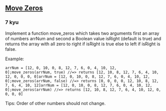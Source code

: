 <h2><a href=https://www.codewars.com/kata/55c098aa8468f3b9030000f1/train/javascript target="_blank">Move Zeros</a></h2><h3>7 kyu</h3><p>Implement a function move_zeros which takes two arguments first an array of numbers arrNum and second a Boolean value isRight (default is true) and returns the array with all zero to right if isRight is true else to left if isRight is false.</p><p>Example:</p><pre><code class="language-javascript"><span class="cm-variable">arrNum</span> <span class="cm-operator">=</span> [<span class="cm-number">12</span>, <span class="cm-number">0</span>, <span class="cm-number">10</span>, <span class="cm-number">0</span>, <span class="cm-number">8</span>, <span class="cm-number">12</span>, <span class="cm-number">7</span>, <span class="cm-number">6</span>, <span class="cm-number">0</span>, <span class="cm-number">4</span>, <span class="cm-number">10</span>, <span class="cm-number">12</span>, <span class="cm-number">0</span>];<span class="cm-variable">move_zeros</span>(<span class="cm-variable">arrNum</span>, <span class="cm-atom">true</span>) <span class="cm-comment">//=&gt; returns [12, 10, 8, 12, 7, 6, 4, 10, 12, 0, 0, 0, 0]</span><span class="cm-variable">arrNum</span> <span class="cm-operator">=</span> [<span class="cm-number">12</span>, <span class="cm-number">0</span>, <span class="cm-number">10</span>, <span class="cm-number">0</span>, <span class="cm-number">8</span>, <span class="cm-number">12</span>, <span class="cm-number">7</span>, <span class="cm-number">6</span>, <span class="cm-number">0</span>, <span class="cm-number">4</span>, <span class="cm-number">10</span>, <span class="cm-number">12</span>, <span class="cm-number">0</span>];<span class="cm-variable">move_zeros</span>(<span class="cm-variable">arrNum</span>, <span class="cm-atom">false</span>) <span class="cm-comment">//=&gt; returns [0, 0, 0, 0, 12, 10, 8, 12, 7, 6, 4, 10, 12]</span><span class="cm-variable">arrNum</span> <span class="cm-operator">=</span> [<span class="cm-number">12</span>, <span class="cm-number">0</span>, <span class="cm-number">10</span>, <span class="cm-number">0</span>, <span class="cm-number">8</span>, <span class="cm-number">12</span>, <span class="cm-number">7</span>, <span class="cm-number">6</span>, <span class="cm-number">0</span>, <span class="cm-number">4</span>, <span class="cm-number">10</span>, <span class="cm-number">12</span>, <span class="cm-number">0</span>];<span class="cm-variable">move_zeros</span>(<span class="cm-variable">arrNum</span>) <span class="cm-comment">//=&gt; returns [12, 10, 8, 12, 7, 6, 4, 10, 12, 0, 0, 0, 0]</span></code></pre><pre style="display: none;"><code class="language-haskell"><span class="cm-comment">-- no default argument values</span><span class="cm-comment">-- main data argument is the last</span><span class="cm-variable">move_zeroes</span> <span class="cm-keyword">::</span> <span class="cm-builtin">Bool</span> <span class="cm-keyword">-&gt;</span> [<span class="cm-builtin">Int</span>] <span class="cm-keyword">-&gt;</span> [<span class="cm-builtin">Int</span>]<span class="cm-keyword">let</span> <span class="cm-variable">arrNum</span> <span class="cm-keyword">=</span> [<span class="cm-number">12</span>, <span class="cm-number">0</span>, <span class="cm-number">10</span>, <span class="cm-number">0</span>, <span class="cm-number">8</span>, <span class="cm-number">12</span>, <span class="cm-number">7</span>, <span class="cm-number">6</span>, <span class="cm-number">0</span>, <span class="cm-number">4</span>, <span class="cm-number">10</span>, <span class="cm-number">12</span>, <span class="cm-number">0</span>]<span class="cm-variable">move_zeroes</span> <span class="cm-builtin">True</span> <span class="cm-variable">arrNum</span> <span class="cm-variable">#</span> <span class="cm-variable">returns</span> [<span class="cm-number">12</span>, <span class="cm-number">10</span>, <span class="cm-number">8</span>, <span class="cm-number">12</span>, <span class="cm-number">7</span>, <span class="cm-number">6</span>, <span class="cm-number">4</span>, <span class="cm-number">10</span>, <span class="cm-number">12</span>, <span class="cm-number">0</span>, <span class="cm-number">0</span>, <span class="cm-number">0</span>, <span class="cm-number">0</span>]<span class="cm-keyword">let</span> <span class="cm-variable">arrNum</span> <span class="cm-keyword">=</span> [<span class="cm-number">12</span>, <span class="cm-number">0</span>, <span class="cm-number">10</span>, <span class="cm-number">0</span>, <span class="cm-number">8</span>, <span class="cm-number">12</span>, <span class="cm-number">7</span>, <span class="cm-number">6</span>, <span class="cm-number">0</span>, <span class="cm-number">4</span>, <span class="cm-number">10</span>, <span class="cm-number">12</span>, <span class="cm-number">0</span>];<span class="cm-variable">move_zeros</span> <span class="cm-builtin">False</span> <span class="cm-variable">arrNum</span> <span class="cm-variable">#</span> <span class="cm-variable">returns</span> [<span class="cm-number">0</span>, <span class="cm-number">0</span>, <span class="cm-number">0</span>, <span class="cm-number">0</span>, <span class="cm-number">12</span>, <span class="cm-number">10</span>, <span class="cm-number">8</span>, <span class="cm-number">12</span>, <span class="cm-number">7</span>, <span class="cm-number">6</span>, <span class="cm-number">4</span>, <span class="cm-number">10</span>, <span class="cm-number">12</span>]</code></pre><p>Tips: Order of other numbers should not change.</p>
